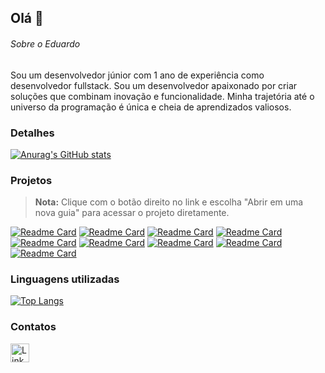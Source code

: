 ## Olá 👋

###### Sobre o Eduardo
Sou um desenvolvedor júnior com 1 ano de experiência como desenvolvedor fullstack. Sou um desenvolvedor apaixonado por criar soluções que combinam inovação e funcionalidade. Minha trajetória até o universo da programação é única e cheia de aprendizados valiosos.

### Detalhes

[![Anurag's GitHub stats](https://github-readme-stats.vercel.app/api?username=EduardoSa23&show_icons=true&theme=dark)](https://github.com/anuraghazra/github-readme-stats)

### Projetos
> **Nota:** Clique com o botão direito no link e escolha "Abrir em uma nova guia" para acessar o projeto diretamente.

[![Readme Card](https://github-readme-stats.vercel.app/api/pin/?username=EduardoSa23&repo=todo-vue&theme=dark)](https://todo-vue-mu-lac.vercel.app/)
[![Readme Card](https://github-readme-stats.vercel.app/api/pin/?username=EduardoSa23&repo=calculadora_vue&theme=dark)](https://calculadora-vue-inky.vercel.app/)
[![Readme Card](https://github-readme-stats.vercel.app/api/pin/?username=EduardoSa23&repo=evento_aniversario&theme=dark)](https://evento-aniversario-s5t1.vercel.app/)
[![Readme Card](https://github-readme-stats.vercel.app/api/pin/?username=EduardoSa23&repo=sorteador_grunt&theme=dark)](https://github.com/anuraghazra/github-readme-stats)
[![Readme Card](https://github-readme-stats.vercel.app/api/pin/?username=EduardoSa23&repo=clone_disneyplus&theme=dark)](https://github.com/anuraghazra/github-readme-stats)
[![Readme Card](https://github-readme-stats.vercel.app/api/pin/?username=EduardoSa23&repo=pagina_filme&theme=dark)](https://github.com/anuraghazra/github-readme-stats)
[![Readme Card](https://github-readme-stats.vercel.app/api/pin/?username=EduardoSa23&repo=loja-ternos&theme=dark)](https://github.com/anuraghazra/github-readme-stats)
[![Readme Card](https://github-readme-stats.vercel.app/api/pin/?username=EduardoSa23&repo=restaurante_projeto3&theme=dark)](https://github.com/anuraghazra/github-readme-stats)
[![Readme Card](https://github-readme-stats.vercel.app/api/pin/?username=EduardoSa23&repo=loja-tenis&theme=dark)](https://github.com/anuraghazra/github-readme-stats)

### Linguagens utilizadas

[![Top Langs](https://github-readme-stats.vercel.app/api/top-langs/?username=EduardoSa23&layout=compact)](https://github.com/anuraghazra/github-readme-stats)

### Contatos

[<img src='https://img.shields.io/badge/LinkedIn-0077B5?style=for-the-badge&logo=linkedin&logoColor=white' alt='Linkedin' height='30'>](https://www.linkedin.com/in/sa-eduardo/)
